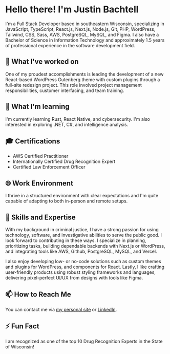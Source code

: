 # Hello there! I'm Justin Bachtell

I'm a Full Stack Developer based in southeastern Wisconsin, specializing in JavaScript, TypeScript, React.js, Next.js, Node.js, Git, PHP, WordPress, Tailwind, CSS, Sass, AWS, PostgreSQL, MySQL, and Figma. I also have a Bachelor of Science in Information Technology and approximately 1.5 years of professional experience in the software development field.

## 🔭 What I've worked on

One of my proudest accomplishments is leading the development of a new React-based WordPress Gutenberg theme with custom plugins through a full-site redesign project. This role involved project management responsibilities, customer interfacing, and team training.

## 🌱 What I'm learning

I'm currently learning Rust, React Native, and cybersecurity. I'm also interested in exploring .NET, C#, and intelligence analysis.

## 🎓 Certifications

- AWS Certified Practitioner
- Internationally Certified Drug Recognition Expert
- Certified Law Enforcement Officer

## 🌐 Work Environment

I thrive in a structured environment with clear expectations and I'm quite capable of adapting to both in-person and remote setups.

## 💼 Skills and Expertise

With my background in criminal justice, I have a strong passion for using technology, software, and investigative abilities to serve the public good. I look forward to contributing in these ways. I specialize in planning, prioritizing tasks, building dependable backends with Next.js or WordPress, and integrating tools like AWS, Github, PostgreSQL, MySQL, and Vercel.

I also enjoy developing low- or no-code solutions such as custom themes and plugins for WordPress, and components for React. Lastly, I like crafting user-friendly products using robust styling frameworks and languages, delivering pixel-perfect UI/UX from designs with tools like Figma.

## 📫 How to Reach Me

You can contact me via [my personal site](https://justinbachtell.com) or [LinkedIn](https://www.linkedin.com/in/justinbachtell/).

## ⚡ Fun Fact

I am recognized as one of the top 10 Drug Recognition Experts in the State of Wisconsin!
